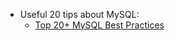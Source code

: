 
 - Useful 20 tips about MySQL:
     - [Top 20+ MySQL Best Practices](https://code.tutsplus.com/tutorials/top-20-mysql-best-practices--net-7855)

